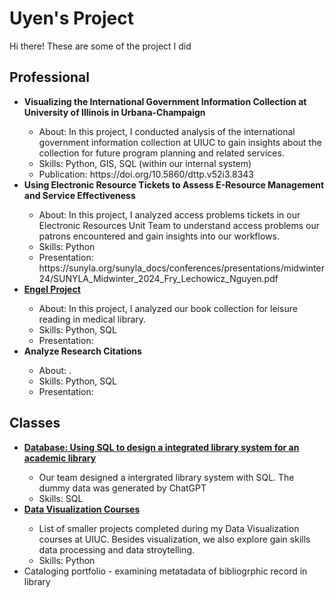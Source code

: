 # Uyen's Project
<p>Hi there! These are some of the project I did </p>

<h2>Professional</h2>
<ul>
  <li><b>Visualizing the International Government Information Collection at University of Illinois in Urbana-Champaign</b></li>
        <ul>
        <li>About: In this project, I conducted analysis of the international government information collection at UIUC to gain insights about the collection for future program planning and related services.</li>
        <li>Skills: Python, GIS, SQL (within our internal system)</li>
        <li>Publication: https://doi.org/10.5860/dttp.v52i3.8343 </li>
      </ul>
  <li><b>Using Electronic Resource Tickets to Assess E-Resource Management and Service Effectiveness</b></li>
        <ul>
        <li>About: In this project, I analyzed access problems tickets in our Electronic Resources Unit Team to understand access problems our patrons encountered and gain insights into our workflows. </li>
        <li>Skills: Python </li>
        <li>Presentation: https://sunyla.org/sunyla_docs/conferences/presentations/midwinter24/SUNYLA_Midwinter_2024_Fry_Lechowicz_Nguyen.pdf </li>
      </ul>
  <li><b><a href = "https://github.com/uyenn2/engel-public"> Engel Project</a></b></li>  
        <ul>
        <li>About: In this project, I analyzed our book collection for leisure reading in medical library. </li>
        <li>Skills: Python, SQL </li>
        <li>Presentation: </li>
      </ul>
  <li><b>Analyze Research Citations</b></li>
        <ul>
        <li>About: . </li>
        <li>Skills: Python, SQL </li>
        <li>Presentation: </li>
      </ul>
</ul>

<h2>Classes</h2>
<ul>
  <li><b><a href = "https://github.com/uyenn2/database-design-IS455"> Database: Using SQL to design a integrated library system for an academic library</a></b></li>
      <ul>
        <li> Our team designed a intergrated library system with SQL. The dummy data was generated by ChatGPT </li>
        <li>Skills: SQL </li>
      </ul>
  <li><b><a href = "https://github.com/uyenn2/is455-data-viz">Data Visualization Courses</a></b></li>
        <ul>
        <li> List of smaller projects completed during my Data Visualization courses at UIUC. Besides visualization, we also explore gain skills data processing and data stroytelling. </li>
        <li>Skills: Python</li>
      </ul>
  <li>Cataloging portfolio - examining metatadata of bibliogrphic record in library</li>
</ul>
